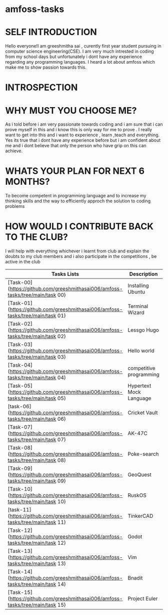 # amfoss-tasks

# SELF INTRODUCTION

Hello everyone!I am greeshmitha sai , curently first year student pursuing in computer science engineering(CSE). I am very much intrested in coding from my school days but unfortunately i dont have any experience regarding any programming languages. I heard a lot about amfoss which make me to show passion towards this.

# INTROSPECTION
# WHY MUST YOU CHOOSE ME?

As i told before i am very passionate towards coding and i am sure that i can prove myself in this and i know this is only way for me to prove . I really want to get into this and i want to experience , learn ,teach and everything. Yes its true that i dont have any experience before but i am confident about me and i dont believe that only the person who have grip on this can achieve.

# WHATS YOUR PLAN FOR NEXT 6 MONTHS?

To become competent in programming language and to increase my thinking skills and the way to efficiently approch the solution to coding problems

# HOW WOULD I CONTRIBUTE BACK TO THE CLUB?

I will help with everything whichever i learnt from club and explain the doubts to my club members and i also participate in the competitions , be active in the club

**Tasks Lists**|**Description**|**status**
--------------|---------------|---------------
[Task-00](https://github.com/greeshmithasai006/amfoss-tasks/tree/main/task 00)|Installing Ubuntu|completed
[Task-01](https://github.com/greeshmithasai006/amfoss-tasks/tree/main/task 01)|Terminal Wizard|completed
[Task-02](https://github.com/greeshmithasai006/amfoss-tasks/tree/main/task 02)|Lessgo Hugo|Pending
[Task-03](https://github.com/greeshmithasai006/amfoss-tasks/tree/main/task 03)|Hello world|Pending
[Task-04](https://github.com/greeshmithasai006/amfoss-tasks/tree/main/task 04)|competitive programming|Pending
[Task-05](https://github.com/greeshmithasai006/amfoss-tasks/tree/main/task 05)|Hypertext Mock Language|Pending
[task-06](https://github.com/greeshmithasai006/amfoss-tasks/tree/main/task 06)|Cricket Vault|Pending
[Task-07](https://github.com/greeshmithasai006/amfoss-tasks/tree/main/task 07)|AK-47C|Pending
[Task-08](https://github.com/greeshmithasai006/amfoss-tasks/tree/main/task 08)|Poke-search|Pending
[Task-09](https://github.com/greeshmithasai006/amfoss-tasks/tree/main/task 09)|GeoQuest|Pending
[Task-10](https://github.com/greeshmithasai006/amfoss-tasks/tree/main/task 10)|RuskOS|Pending
[task-11](https://github.com/greeshmithasai006/amfoss-tasks/tree/main/task 11)|TinkerCAD|Pending
[Task-12](https://github.com/greeshmithasai006/amfoss-tasks/tree/main/task 12)|Godot|Pending
[Task-13](https://github.com/greeshmithasai006/amfoss-tasks/tree/main/task 13)|Vim|Pending
[Task-14](https://github.com/greeshmithasai006/amfoss-tasks/tree/main/task 14)|Bnadit|Pending
[Task-15](https://github.com/greeshmithasai006/amfoss-tasks/tree/main/task 15)|Project Euler|Pending


